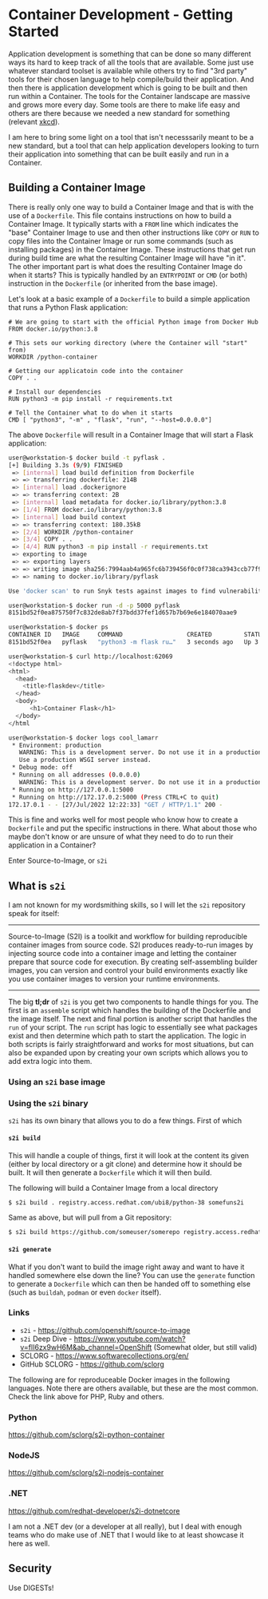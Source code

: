 # Container Development - Getting Started

Application development is something that can be done so many different ways its hard to keep track of all the tools that are available. Some just use whatever standard toolset is available while others try to find "3rd party" tools for their chosen language to help compile/build their application. And then there is application development which is going to be built and then run within a Container. The tools for the Container landscape are massive and grows more every day. Some tools are there to make life easy and others are there because we needed a new standard for something (relevant [xkcd](https://xkcd.com/927/)).

I am here to bring some light on a tool that isn't necesssarily meant to be a new standard, but a tool that can help application developers looking to turn their application into something that can be built easily and run in a Container.

## Building a Container Image

There is really only one way to build a Container Image and that is with the use of a `Dockerfile`. This file contains instructions on how to build a Container Image. It typically starts with a `FROM` line which indicates the "base" Container Image to use and then other instructions like `COPY` or `RUN` to copy files into the Container Image or run some commands (such as installing packages) in the Container Image. These instructions that get run during build time are what the resulting Container Image will have "in it". The other important part is what does the resulting Container Image do when it starts? This is typically handled by an `ENTRYPOINT` or `CMD` (or both) instruction in the `Dockerfile` (or inherited from the base image).

Let's look at a basic example of a `Dockerfile` to build a simple application that runs a Python Flask application:

```docker
# We are going to start with the official Python image from Docker Hub
FROM docker.io/python:3.8

# This sets our working directory (where the Container will "start" from)
WORKDIR /python-container

# Getting our applicatoin code into the container
COPY . .

# Install our dependencies
RUN python3 -m pip install -r requirements.txt

# Tell the Container what to do when it starts
CMD [ "python3", "-m" , "flask", "run", "--host=0.0.0.0"]
```

The above `Dockerfile` will result in a Container Image that will start a Flask application:

```sh
user@workstation-$ docker build -t pyflask .
[+] Building 3.3s (9/9) FINISHED
 => [internal] load build definition from Dockerfile                                                               0.0s
 => => transferring dockerfile: 214B                                                                               0.0s
 => [internal] load .dockerignore                                                                                  0.0s
 => => transferring context: 2B                                                                                    0.0s
 => [internal] load metadata for docker.io/library/python:3.8                                                      0.0s
 => [1/4] FROM docker.io/library/python:3.8                                                                        0.1s
 => [internal] load build context                                                                                  0.0s
 => => transferring context: 180.35kB                                                                              0.0s
 => [2/4] WORKDIR /python-container                                                                                0.0s
 => [3/4] COPY . .                                                                                                 0.0s
 => [4/4] RUN python3 -m pip install -r requirements.txt                                                           2.9s
 => exporting to image                                                                                             0.1s
 => => exporting layers                                                                                            0.1s
 => => writing image sha256:7994aab4a965fc6b739456f0c0f738ca3943ccb77f9ff9ad6dbb67aaf82c2514                       0.0s
 => => naming to docker.io/library/pyflask                                                                         0.0s

Use 'docker scan' to run Snyk tests against images to find vulnerabilities and learn how to fix them

user@workstation-$ docker run -d -p 5000 pyflask
8151bd52f0ea875750f7c832de8ab7f37bdd37fef1d657b7b69e6e184070aae9

user@workstation-$ docker ps
CONTAINER ID   IMAGE     COMMAND                  CREATED         STATUS         PORTS                     NAMES
8151bd52f0ea   pyflask   "python3 -m flask ru…"   3 seconds ago   Up 3 seconds   0.0.0.0:62069->5000/tcp   cool_lamarr

user@workstation-$ curl http://localhost:62069
<!doctype html>
<html>
  <head>
    <title>flaskdev</title>
  </head>
  <body>
      <h1>Container Flask</h1>
  </body>
</html

user@workstation-$ docker logs cool_lamarr
 * Environment: production
   WARNING: This is a development server. Do not use it in a production deployment.
   Use a production WSGI server instead.
 * Debug mode: off
 * Running on all addresses (0.0.0.0)
   WARNING: This is a development server. Do not use it in a production deployment.
 * Running on http://127.0.0.1:5000
 * Running on http://172.17.0.2:5000 (Press CTRL+C to quit)
172.17.0.1 - - [27/Jul/2022 12:22:33] "GET / HTTP/1.1" 200 -
```

This is fine and works well for most people who know how to create a `Dockerfile` and put the specific instructions in there. What about those who maybe don't know or are unsure of what they need to do to run their application in a Container?

Enter Source-to-Image, or `s2i`

## What is `s2i`
I am not known for my wordsmithing skills, so I will let the `s2i` repository speak for itself:

<hr>
Source-to-Image (S2I) is a toolkit and workflow for building reproducible container images from source code. S2I produces ready-to-run images by injecting source code into a container image and letting the container prepare that source code for execution. By creating self-assembling builder images, you can version and control your build environments exactly like you use container images to version your runtime environments.
<hr>

The big **tl;dr** of `s2i` is you get two components to handle things for you. The first is an `assemble` script which handles the building of the Dockerfile and the image itself. The next and final portion is another script that handles the `run` of your script. The `run` script has logic to essentially see what packages exist and then determine which path to start the application. The logic in both scripts is fairly straightforward and works for most situations, but can also be expanded upon by creating your own scripts which allows you to add extra logic into them.

### Using an `s2i` base image

### Using the `s2i` binary
`s2i` has its own binary that allows you to do a few things. First of which 

#### `s2i build`
This will handle a couple of things, first it will look at the content its given (either by local directory or a git clone) and determine how it should be built. It will then generate a `Dockerfile` which it will then build.

The following will build a Container Image from a local directory
```sh
$ s2i build . registry.access.redhat.com/ubi8/python-38 somefuns2i
```

Same as above, but will pull from a Git repository:
```sh
$ s2i build https://github.com/someuser/somerepo registry.access.redhat.com/ubi8/python-38 somefuns2i
```

#### `s2i generate`
What if you don't want to build the image right away and want to have it handled somewhere else down the line? You can use the `generate` function to generate a `Dockerfile` which can then be handed off to something else (such as `buildah`, `podman` or even `docker` itself).

### Links
* `s2i` - https://github.com/openshift/source-to-image
* `s2i` Deep Dive - https://www.youtube.com/watch?v=flI6zx9wH6M&ab_channel=OpenShift (Somewhat older, but still valid)
* SCLORG - https://www.softwarecollections.org/en/ 
* GitHub SCLORG - https://github.com/sclorg

The following are for reproduceable Docker images in the following languages. Note there are others available, but these are the most common. Check the link above for PHP, Ruby and others.

### Python
https://github.com/sclorg/s2i-python-container

### NodeJS
https://github.com/sclorg/s2i-nodejs-container

### .NET
https://github.com/redhat-developer/s2i-dotnetcore

I am not a .NET dev (or a developer at all really), but I deal with enough teams who do make use of .NET that I would like to at least showcase it here as well.

## Security

Use DIGESTs!
